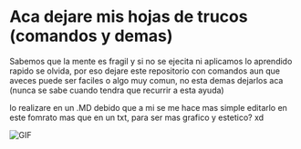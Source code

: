 # Aca dejare mis hojas de trucos (comandos y demas)

Sabemos que la mente es fragil y si no se ejecita ni aplicamos lo aprendido
rapido se olvida, por eso dejare este repositorio con comandos aun que aveces 
puede ser faciles o algo muy comun, no esta demas dejarlos aca 
(nunca se sabe cuando tendra que recurrir a esta ayuda)


lo realizare en un .MD debido que a mi se me hace mas simple
editarlo en este fomrato mas que en un txt, para ser mas grafico y estetico? xd



![GIF](https://i.giphy.com/media/v1.Y2lkPTc5MGI3NjExeHN1MnJ5b2txNW5pOWljeG5haThrM3E1aGtkaWgxcTNoZjBoMnFyaCZlcD12MV9pbnRlcm5hbF9naWZfYnlfaWQmY3Q9Zw/WUDGo9jYZzVt3DExhi/giphy.gif)
